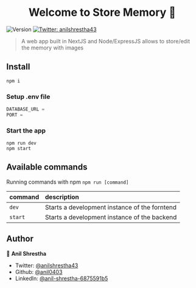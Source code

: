 <h1 align="center">Welcome to Store Memory 👋</h1>
<p>
  <img alt="Version" src="https://img.shields.io/badge/version-1.0-blue.svg?cacheSeconds=2592000" />
  <a href="https://twitter.com/anilshrestha43" target="_blank">
    <img alt="Twitter: anilshrestha43" src="https://img.shields.io/twitter/follow/anilshrestha43.svg?style=social" />
  </a>
</p>

> A web app built in NextJS and Node/ExpressJS allows to store/edit the memory with images

## Install

```sh
npm i
```

### Setup .env file


```js
DATABASE_URL =
PORT = 
```

### Start the app

```shell
npm run dev
npm start
```

## Available commands

Running commands with npm `npm run [command]`

| command         | description                                   |
| :-------------- | :---------------------------------------------|
| `dev`           | Starts a development instance of the forntend |
| `start`         | Starts a development instance of the backend  |


## Author

👤 **Anil Shrestha**

* Twitter: [@anilshrestha43](https://twitter.com/anilshrestha43)
* Github: [@anil0403](https://github.com/anil0403)
* LinkedIn: [@anil-shrestha-6875591b5](https://linkedin.com/in/anil-shrestha-6875591b5)


